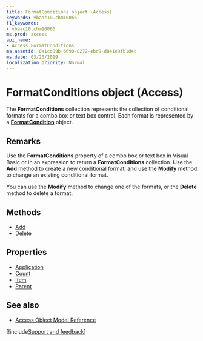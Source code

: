 ```yaml
---
title: FormatConditions object (Access)
keywords: vbaac10.chm10066
f1_keywords:
- vbaac10.chm10066
ms.prod: access
api_name:
- Access.FormatConditions
ms.assetid: 0a1cd89b-6690-8272-ebd9-d841e9fb1d4c
ms.date: 03/20/2019
localization_priority: Normal
---
```



# FormatConditions object (Access)

The **FormatConditions** collection represents the collection of conditional formats for a combo box or text box control. Each format is represented by a **[FormatCondition](Access.FormatCondition.md)** object.


## Remarks

Use the **FormatConditions** property of a combo box or text box in Visual Basic or in an expression to return a **FormatConditions** collection. Use the **Add** method to create a new conditional format, and use the **[Modify](Access.FormatCondition.Modify.md)** method to change an existing conditional format.

You can use the **Modify** method to change one of the formats, or the **Delete** method to delete a format.


## Methods

- [Add](Access.FormatConditions.Add.md)
- [Delete](Access.FormatConditions.Delete.md)

## Properties

- [Application](Access.FormatConditions.Application.md)
- [Count](Access.FormatConditions.Count.md)
- [Item](Access.FormatConditions.Item.md)
- [Parent](Access.FormatConditions.Parent.md)

## See also

- [Access Object Model Reference](overview/Access/object-model.md)

[!include[Support and feedback](~/includes/feedback-boilerplate.md)]
